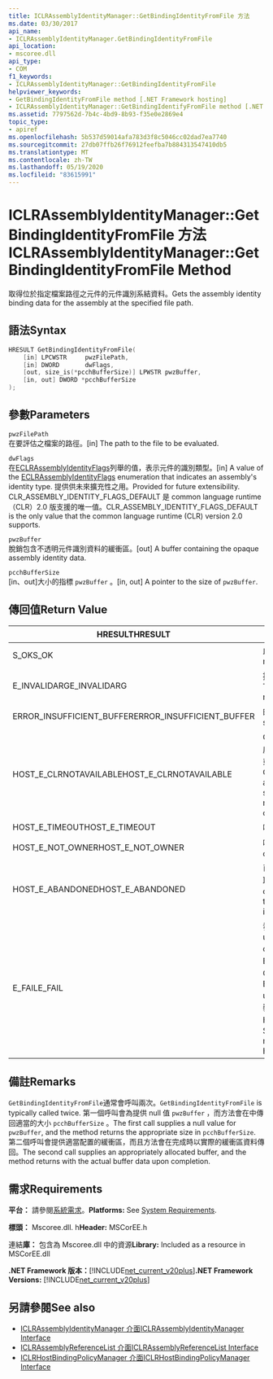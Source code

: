 ```yaml
---
title: ICLRAssemblyIdentityManager::GetBindingIdentityFromFile 方法
ms.date: 03/30/2017
api_name:
- ICLRAssemblyIdentityManager.GetBindingIdentityFromFile
api_location:
- mscoree.dll
api_type:
- COM
f1_keywords:
- ICLRAssemblyIdentityManager::GetBindingIdentityFromFile
helpviewer_keywords:
- GetBindingIdentityFromFile method [.NET Framework hosting]
- ICLRAssemblyIdentityManager::GetBindingIdentifyFromFile method [.NET Framework hosting]
ms.assetid: 7797562d-7b4c-4bd9-8b93-f35e0e2869e4
topic_type:
- apiref
ms.openlocfilehash: 5b537d59014afa783d3f8c5046cc02dad7ea7740
ms.sourcegitcommit: 27db07ffb26f76912feefba7b884313547410db5
ms.translationtype: MT
ms.contentlocale: zh-TW
ms.lasthandoff: 05/19/2020
ms.locfileid: "83615991"
---
```

# <a name="iclrassemblyidentitymanagergetbindingidentityfromfile-method"></a><span data-ttu-id="7569e-102">ICLRAssemblyIdentityManager::GetBindingIdentityFromFile 方法</span><span class="sxs-lookup"><span data-stu-id="7569e-102">ICLRAssemblyIdentityManager::GetBindingIdentityFromFile Method</span></span>
<span data-ttu-id="7569e-103">取得位於指定檔案路徑之元件的元件識別系結資料。</span><span class="sxs-lookup"><span data-stu-id="7569e-103">Gets the assembly identity binding data for the assembly at the specified file path.</span></span>  
  
## <a name="syntax"></a><span data-ttu-id="7569e-104">語法</span><span class="sxs-lookup"><span data-stu-id="7569e-104">Syntax</span></span>  
  
```cpp  
HRESULT GetBindingIdentityFromFile(  
    [in] LPCWSTR     pwzFilePath,  
    [in] DWORD       dwFlags,  
    [out, size_is(*pcchBufferSize)] LPWSTR pwzBuffer,  
    [in, out] DWORD *pcchBufferSize  
);  
```  
  
## <a name="parameters"></a><span data-ttu-id="7569e-105">參數</span><span class="sxs-lookup"><span data-stu-id="7569e-105">Parameters</span></span>  
 `pwzFilePath`  
 <span data-ttu-id="7569e-106">在要評估之檔案的路徑。</span><span class="sxs-lookup"><span data-stu-id="7569e-106">[in] The path to the file to be evaluated.</span></span>  
  
 `dwFlags`  
 <span data-ttu-id="7569e-107">在[ECLRAssemblyIdentityFlags](eclrassemblyidentityflags-enumeration.md)列舉的值，表示元件的識別類型。</span><span class="sxs-lookup"><span data-stu-id="7569e-107">[in] A value of the [ECLRAssemblyIdentityFlags](eclrassemblyidentityflags-enumeration.md) enumeration that indicates an assembly's identity type.</span></span> <span data-ttu-id="7569e-108">提供供未來擴充性之用。</span><span class="sxs-lookup"><span data-stu-id="7569e-108">Provided for future extensibility.</span></span> <span data-ttu-id="7569e-109">CLR_ASSEMBLY_IDENTITY_FLAGS_DEFAULT 是 common language runtime （CLR）2.0 版支援的唯一值。</span><span class="sxs-lookup"><span data-stu-id="7569e-109">CLR_ASSEMBLY_IDENTITY_FLAGS_DEFAULT is the only value that the common language runtime (CLR) version 2.0 supports.</span></span>  
  
 `pwzBuffer`  
 <span data-ttu-id="7569e-110">脫銷包含不透明元件識別資料的緩衝區。</span><span class="sxs-lookup"><span data-stu-id="7569e-110">[out] A buffer containing the opaque assembly identity data.</span></span>  
  
 `pcchBufferSize`  
 <span data-ttu-id="7569e-111">[in、out]大小的指標 `pwzBuffer` 。</span><span class="sxs-lookup"><span data-stu-id="7569e-111">[in, out] A pointer to the size of `pwzBuffer`.</span></span>  
  
## <a name="return-value"></a><span data-ttu-id="7569e-112">傳回值</span><span class="sxs-lookup"><span data-stu-id="7569e-112">Return Value</span></span>  
  
|<span data-ttu-id="7569e-113">HRESULT</span><span class="sxs-lookup"><span data-stu-id="7569e-113">HRESULT</span></span>|<span data-ttu-id="7569e-114">說明</span><span class="sxs-lookup"><span data-stu-id="7569e-114">Description</span></span>|  
|-------------|-----------------|  
|<span data-ttu-id="7569e-115">S_OK</span><span class="sxs-lookup"><span data-stu-id="7569e-115">S_OK</span></span>|<span data-ttu-id="7569e-116">此方法已成功傳回。</span><span class="sxs-lookup"><span data-stu-id="7569e-116">The method returned successfully.</span></span>|  
|<span data-ttu-id="7569e-117">E_INVALIDARG</span><span class="sxs-lookup"><span data-stu-id="7569e-117">E_INVALIDARG</span></span>|<span data-ttu-id="7569e-118">提供的 `pwzFilePath` 為 null。</span><span class="sxs-lookup"><span data-stu-id="7569e-118">The supplied `pwzFilePath` is null.</span></span>|  
|<span data-ttu-id="7569e-119">ERROR_INSUFFICIENT_BUFFER</span><span class="sxs-lookup"><span data-stu-id="7569e-119">ERROR_INSUFFICIENT_BUFFER</span></span>|<span data-ttu-id="7569e-120">的大小 `pwzBuffer` 太小。</span><span class="sxs-lookup"><span data-stu-id="7569e-120">The size of `pwzBuffer` is too small.</span></span>|  
|<span data-ttu-id="7569e-121">HOST_E_CLRNOTAVAILABLE</span><span class="sxs-lookup"><span data-stu-id="7569e-121">HOST_E_CLRNOTAVAILABLE</span></span>|<span data-ttu-id="7569e-122">CLR 尚未載入進程中，或 CLR 處於無法執行 managed 程式碼或成功處理呼叫的狀態。</span><span class="sxs-lookup"><span data-stu-id="7569e-122">The CLR has not been loaded into a process, or the CLR is in a state in which it cannot run managed code or process the call successfully.</span></span>|  
|<span data-ttu-id="7569e-123">HOST_E_TIMEOUT</span><span class="sxs-lookup"><span data-stu-id="7569e-123">HOST_E_TIMEOUT</span></span>|<span data-ttu-id="7569e-124">呼叫超時。</span><span class="sxs-lookup"><span data-stu-id="7569e-124">The call timed out.</span></span>|  
|<span data-ttu-id="7569e-125">HOST_E_NOT_OWNER</span><span class="sxs-lookup"><span data-stu-id="7569e-125">HOST_E_NOT_OWNER</span></span>|<span data-ttu-id="7569e-126">呼叫端沒有擁有鎖定。</span><span class="sxs-lookup"><span data-stu-id="7569e-126">The caller does not own the lock.</span></span>|  
|<span data-ttu-id="7569e-127">HOST_E_ABANDONED</span><span class="sxs-lookup"><span data-stu-id="7569e-127">HOST_E_ABANDONED</span></span>|<span data-ttu-id="7569e-128">已封鎖的執行緒或光纖在等候時取消了事件。</span><span class="sxs-lookup"><span data-stu-id="7569e-128">An event was canceled while a blocked thread or fiber was waiting on it.</span></span>|  
|<span data-ttu-id="7569e-129">E_FAIL</span><span class="sxs-lookup"><span data-stu-id="7569e-129">E_FAIL</span></span>|<span data-ttu-id="7569e-130">發生不明的嚴重失敗。</span><span class="sxs-lookup"><span data-stu-id="7569e-130">An unknown catastrophic failure occurred.</span></span> <span data-ttu-id="7569e-131">如果方法傳回 E_FAIL，就無法在進程內使用 CLR。</span><span class="sxs-lookup"><span data-stu-id="7569e-131">If a method returns E_FAIL, the CLR is no longer usable within the process.</span></span> <span data-ttu-id="7569e-132">對裝載方法的後續呼叫會傳回 HOST_E_CLRNOTAVAILABLE。</span><span class="sxs-lookup"><span data-stu-id="7569e-132">Subsequent calls to hosting methods return HOST_E_CLRNOTAVAILABLE.</span></span>|  
  
## <a name="remarks"></a><span data-ttu-id="7569e-133">備註</span><span class="sxs-lookup"><span data-stu-id="7569e-133">Remarks</span></span>  
 <span data-ttu-id="7569e-134">`GetBindingIdentityFromFile`通常會呼叫兩次。</span><span class="sxs-lookup"><span data-stu-id="7569e-134">`GetBindingIdentityFromFile` is typically called twice.</span></span> <span data-ttu-id="7569e-135">第一個呼叫會為提供 null 值 `pwzBuffer` ，而方法會在中傳回適當的大小 `pcchBufferSize` 。</span><span class="sxs-lookup"><span data-stu-id="7569e-135">The first call supplies a null value for `pwzBuffer`, and the method returns the appropriate size in `pcchBufferSize`.</span></span> <span data-ttu-id="7569e-136">第二個呼叫會提供適當配置的緩衝區，而且方法會在完成時以實際的緩衝區資料傳回。</span><span class="sxs-lookup"><span data-stu-id="7569e-136">The second call supplies an appropriately allocated buffer, and the method returns with the actual buffer data upon completion.</span></span>  
  
## <a name="requirements"></a><span data-ttu-id="7569e-137">需求</span><span class="sxs-lookup"><span data-stu-id="7569e-137">Requirements</span></span>  
 <span data-ttu-id="7569e-138">**平台：** 請參閱[系統需求](../../get-started/system-requirements.md)。</span><span class="sxs-lookup"><span data-stu-id="7569e-138">**Platforms:** See [System Requirements](../../get-started/system-requirements.md).</span></span>  
  
 <span data-ttu-id="7569e-139">**標頭：** Mscoree.dll. h</span><span class="sxs-lookup"><span data-stu-id="7569e-139">**Header:** MSCorEE.h</span></span>  
  
 <span data-ttu-id="7569e-140">連結**庫：** 包含為 Mscoree.dll 中的資源</span><span class="sxs-lookup"><span data-stu-id="7569e-140">**Library:** Included as a resource in MSCorEE.dll</span></span>  
  
 <span data-ttu-id="7569e-141">**.NET Framework 版本：**[!INCLUDE[net_current_v20plus](../../../../includes/net-current-v20plus-md.md)]</span><span class="sxs-lookup"><span data-stu-id="7569e-141">**.NET Framework Versions:** [!INCLUDE[net_current_v20plus](../../../../includes/net-current-v20plus-md.md)]</span></span>  
  
## <a name="see-also"></a><span data-ttu-id="7569e-142">另請參閱</span><span class="sxs-lookup"><span data-stu-id="7569e-142">See also</span></span>

- [<span data-ttu-id="7569e-143">ICLRAssemblyIdentityManager 介面</span><span class="sxs-lookup"><span data-stu-id="7569e-143">ICLRAssemblyIdentityManager Interface</span></span>](iclrassemblyidentitymanager-interface.md)
- [<span data-ttu-id="7569e-144">ICLRAssemblyReferenceList 介面</span><span class="sxs-lookup"><span data-stu-id="7569e-144">ICLRAssemblyReferenceList Interface</span></span>](iclrassemblyreferencelist-interface.md)
- [<span data-ttu-id="7569e-145">ICLRHostBindingPolicyManager 介面</span><span class="sxs-lookup"><span data-stu-id="7569e-145">ICLRHostBindingPolicyManager Interface</span></span>](iclrhostbindingpolicymanager-interface.md)
